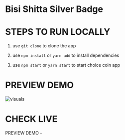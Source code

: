 # Bisi Shitta Silver Badge

# STEPS TO RUN LOCALLY

1.  use `git clone` to clone the app

2.  use `npm install` or `yarn add` to install dependencies

3. use `npm start` or `yarn start` to start choice coin app

# PREVIEW DEMO

![visuals](https://github.com/BisiShitta/choice-grant/blob/main/src/img/cc.gif)

# CHECK LIVE

PREVIEW DEMO - 







